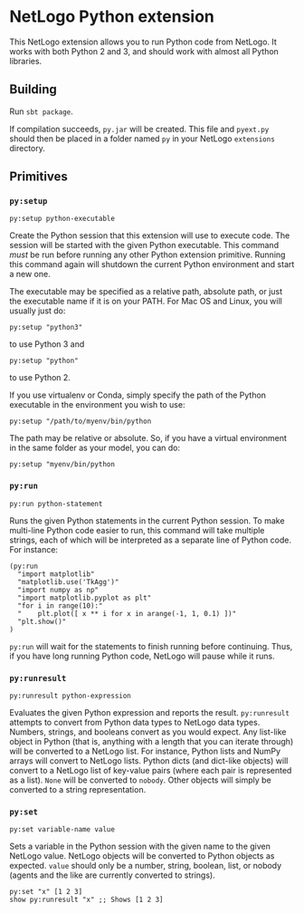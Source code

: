 
# NetLogo Python extension

This NetLogo extension allows you to run Python code from NetLogo. It works with both Python 2 and 3, and should work with almost all Python libraries.

## Building

Run `sbt package`.

If compilation succeeds, `py.jar` will be created. This file and `pyext.py` should then be placed in a folder named `py` in your NetLogo `extensions` directory.

## Primitives


### `py:setup`

```NetLogo
py:setup python-executable
```


Create the Python session that this extension will use to execute code. The session will be started with the given Python executable. This command *must* be run before running any other Python extension primitive. Running this command again will shutdown the current Python environment and start a new one.

 The executable may be specified as a relative path, absolute path, or just the executable name if it is on your PATH. For Mac OS and Linux, you will usually just do:

```NetLogo
py:setup "python3"
```

to use Python 3 and

```NetLogo
py:setup "python"
```

to use Python 2.

If you use virtualenv or Conda, simply specify the path of the Python executable in the environment you wish to use:

```NetLogo
py:setup "/path/to/myenv/bin/python
```

The path may be relative or absolute. So, if you have a virtual environment in the same folder as your model, you can do:

```NetLogo
py:setup "myenv/bin/python
```
    


### `py:run`

```NetLogo
py:run python-statement
```


Runs the given Python statements in the current Python session. To make multi-line Python code easier to run, this command will take multiple strings, each of which will be interpreted as a separate line of Python code. For instance:

```NetLogo
(py:run
  "import matplotlib"
  "matplotlib.use('TkAgg')"
  "import numpy as np"
  "import matplotlib.pyplot as plt"
  "for i in range(10):"
  "    plt.plot([ x ** i for x in arange(-1, 1, 0.1) ])"
  "plt.show()"
)
```

`py:run` will wait for the statements to finish running before continuing. Thus, if you have long running Python code, NetLogo will pause while it runs.



### `py:runresult`

```NetLogo
py:runresult python-expression
```


Evaluates the given Python expression and reports the result. `py:runresult` attempts to convert from Python data types to NetLogo data types. Numbers, strings, and booleans convert as you would expect. Any list-like object in Python (that is, anything with a length that you can iterate through) will be converted to a NetLogo list. For instance, Python lists and NumPy arrays will convert to NetLogo lists. Python dicts (and dict-like objects) will convert to a NetLogo list of key-value pairs (where each pair is represented as a list). `None` will be converted to `nobody`. Other objects will simply be converted to a string representation.



### `py:set`

```NetLogo
py:set variable-name value
```


Sets a variable in the Python session with the given name to the given NetLogo value. NetLogo objects will be converted to Python objects as expected. `value` should only be a number, string, boolean, list, or nobody (agents and the like are currently converted to strings).

```NetLogo
py:set "x" [1 2 3]
show py:runresult "x" ;; Shows [1 2 3]
```


